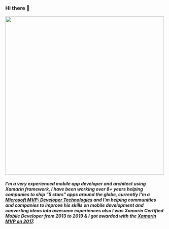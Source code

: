 ### Hi there 👋

<img src="https://alejandroruizvarela.com/images/bg.jpg" Height="500" alt="" />

<!--
**AlejandroRuiz/AlejandroRuiz** is a ✨ _special_ ✨ repository because its `README.md` (this file) appears on your GitHub profile.
-->

##### I'm a very experienced mobile app developer and architect using Xamarin framework, I have been working over 8+ years helping companies to ship "5 stars" apps around the globe, currently I'm a [Microsoft MVP: Developer Technologies](https://mvp.microsoft.com/en-us/PublicProfile/5002491) and I'm helping communities and companies to improve his skills on mobile development and converting ideas into awesome experiences also I was Xamarin Certified Mobile Developer from 2013 to 2019 & I got awarded with the [Xamarin MVP on 2017](https://devblogs.microsoft.com/xamarin/announcing-the-newest-xamarin-mvps/).
